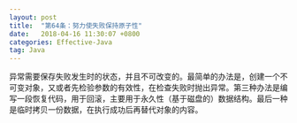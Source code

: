 ```yaml
---
layout: post
title:  "第64条：努力使失败保持原子性"
date:   2018-04-16 11:30:07 +0800
categories: Effective-Java
tag: Java
---
```



异常需要保存失败发生时的状态，并且不可改变的。最简单的办法是，创建一个不可变对象，又或者先检验参数的有效性，在检查失败时抛出异常。第三种办法是编写一段恢复代码，用于回滚，主要用于永久性（基于磁盘的）数据结构。最后一种是临时拷贝一份数据，在执行成功后再替代对象的内容。